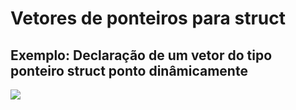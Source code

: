 # Vetores de ponteiros para struct 

## Exemplo:  Declaração de um vetor do tipo ponteiro struct ponto dinâmicamente 
![](https://github.com/roscibely/algorithms-and-data-structure/blob/develop/estruturas/vetores-de-ponteiros-de-struct/vetor-ponteiro-struct.png)